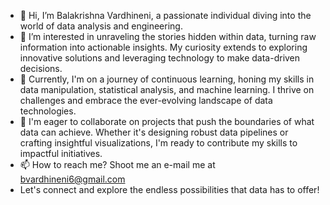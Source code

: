 - 👋 Hi, I’m Balakrishna Vardhineni, a passionate individual diving into the world of data analysis and engineering.
- 👀 I’m interested in unraveling the stories hidden within data, turning raw information into actionable insights. My curiosity extends to exploring innovative solutions and leveraging technology to make data-driven decisions.
- 🌱 Currently, I'm on a journey of continuous learning, honing my skills in data manipulation, statistical analysis, and machine learning. I thrive on challenges and embrace the ever-evolving landscape of data technologies.
- 💞️ I'm eager to collaborate on projects that push the boundaries of what data can achieve. Whether it's designing robust data pipelines or crafting insightful visualizations, I'm ready to contribute my skills to impactful initiatives.
- 📫 How to reach me? Shoot me an e-mail me at bvardhineni6@gmail.com
- Let's connect and explore the endless possibilities that data has to offer!

<!---
Balakrishna-97/Balakrishna-97 is a ✨ special ✨ repository because its `README.md` (this file) appears on your GitHub profile.
You can click the Preview link to take a look at your changes.
--->
